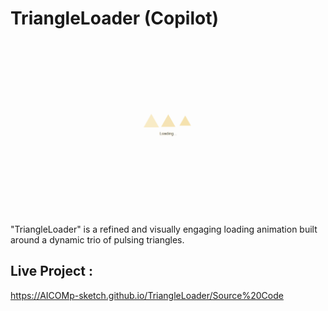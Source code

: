 # TriangleLoader (Copilot) 

![My Screenshot](Images/Image1.PNG)

"TriangleLoader" is a refined and visually engaging loading animation built around a dynamic trio of pulsing triangles.

## Live Project :  
https://AICOMp-sketch.github.io/TriangleLoader/Source%20Code
